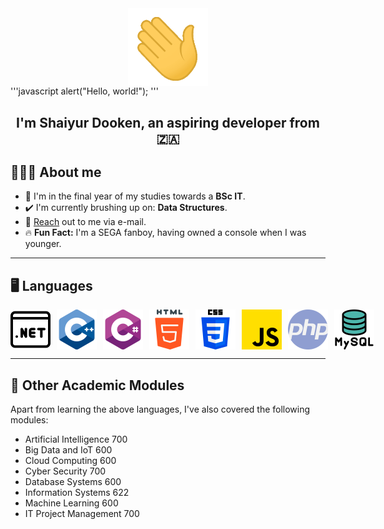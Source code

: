 <!-- 
    // Attributions: 

    <a href="https://www.flaticon.com/free-icons/hello" alt="hello icons">Hello icons created by Freepik - Flaticon</a>
    <a href="https://www.flaticon.com/free-icons/whatsapp" alt="whatsapp icons">Whatsapp icons created by Ruslan Babkin - Flaticon</a>
    <a href="https://www.flaticon.com/free-icons/portal" alt="portal icons">Portal icons created by Pixel perfect - Flaticon</a>
    <a href="https://www.flaticon.com/free-icons/c-sharp" alt="c sharp icons">C sharp icons created by Freepik - Flaticon</a>
    <a href="https://www.flaticon.com/free-icons/c-" alt="c++ icons">C++ icons created by Freepik - Flaticon</a>
    <a href="https://www.flaticon.com/free-icons/html" alt="html icons">Html icons created by Pixel perfect - Flaticon</a>
    <a href="https://www.flaticon.com/free-icons/css-3" alt="css 3 icons">Css 3 icons created by Freepik - Flaticon</a>
    <a href="https://www.flaticon.com/free-icons/js" alt="js icons">Js icons created by Freepik - Flaticon</a>
    <a href="https://www.flaticon.com/free-icons/php" alt="php icons">Php icons created by Freepik - Flaticon</a>
    <a href="https://www.flaticon.com/free-icons/mysql" alt="mysql icons">Mysql icons created by Pixel perfect - Flaticon</a> 
-->

<style>
    .center {
        display: block;
        margin: 0 auto;
    }

    .languages {
        display: flex;
        flex-direction: row;
        align-items: center;
    }

    .languages > img {
        width: 64px;
        height: auto;
        margin-right: 10px;
    }
</style>

<img src = "assets/main/wave.gif" width = "128px" class = "center">
<div class = "center">
    '''javascript
        alert("Hello, world!");
    '''
</div>
<h2 align = "center">I'm Shaiyur Dooken, an aspiring developer from <span alt = "South Africa">🇿🇦</span></h2>

<h2>🙋🏽‍♂️ About me</h2>
<ul>
    <li>📖 I'm in the final year of my studies towards a <b>BSc IT</b>.</li>
    <li>✔️ I'm currently brushing up on: <b>Data Structures</b>.</li>
    <li>📧 <a href = "mailto: shaiyur101@gmail.com">Reach</a> out to me via e-mail.</li>
    <li>🔥 <b>Fun Fact:</b> I'm a SEGA fanboy, having owned a console when I was younger.</li>
</ul>

---

<h2>🖥️ Languages</h2>
<div class = "languages">
    <img src = "assets/languages/website.png" alt = "Visual Basic.NET">
    <img src = "assets/languages/c.png" alt = "C++">
    <img src = "assets/languages/c-sharp.png" alt = "C#">
    <img src = "assets/languages/html-5.png" alt = "HTML">
    <img src = "assets/languages/css-3.png" alt = "CSS">
    <img src = "assets/languages/js.png" alt = "Javascript">
    <img src = "assets/languages/php.png" alt = "PHP">
    <img src = "assets/languages/mysql.png" alt = "MySQL">
</div>

---

<h2>🧮 Other Academic Modules</h2>
<p>
    Apart from learning the above languages, I've also covered the 
    following modules: 
</p>
<ul>
    <li>Artificial Intelligence 700</li>
    <li>Big Data and IoT 600</li>
    <li>Cloud Computing 600</li>
    <li>Cyber Security 700</li>
    <li>Database Systems 600</li>
    <li>Information Systems 622</li>
    <li>Machine Learning 600</li>
    <li>IT Project Management 700</li>
</ul>